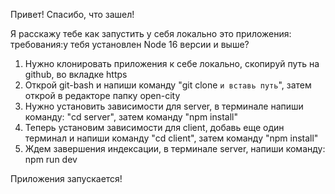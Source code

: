 Привет! Спасибо, что зашел!

Я расскажу тебе как запустить у себя локально это приложения:
требования:у тебя установлен Node 16 версии и выше?

1. Нужно клонировать приложения к себе локально, скопируй путь на github, во вкладке https
2. Открой git-bash и напиши команду "git clone `и вставь путь`", затем открой в редакторе папку open-city 
3. Нужно установить зависимости для server, в терминале напиши команду: "cd server", затем команду "npm install"
4. Теперь установим зависимости для client, добавь еще один терминал и напиши команду "cd client", затем команду "npm install"
5. Ждем завершения индексации, в терминале server, напиши команду: npm run dev 

Приложения запускается! 
